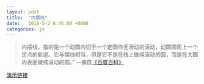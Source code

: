 ```yaml
---
layout: post
title:  "内摆线"
date:   2019-5-2 8:46:00 +0800
categories: js
---
```


> 内摆线，指的是一个动圆内切于一个定圆作无滑动的滚动，动圆圆周上一个定点的轨迹。它与摆线相当，但是它不是在线上做纯滚动的圆，而是在大圆内表面做纯滚动的圆。”  --摘自[《百度百科》](https://baike.baidu.com/item/%E5%86%85%E6%91%86%E7%BA%BF)

[演示链接](/curve/curve.html)
